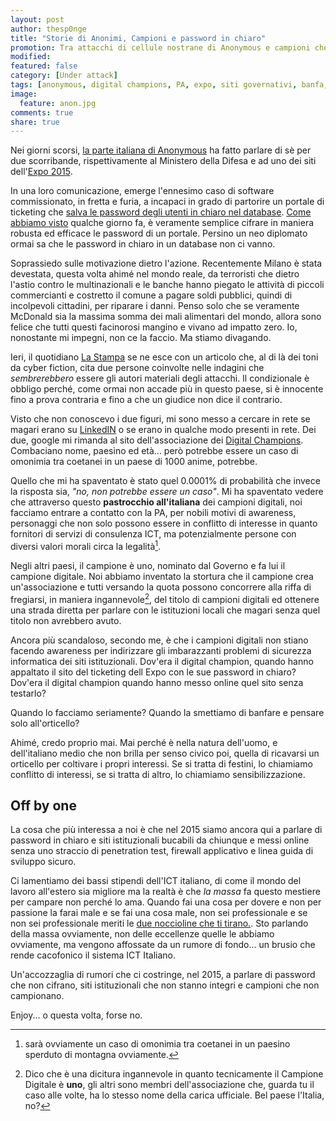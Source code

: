 ```yaml
---
layout: post
author: thesp0nge
title: "Storie di Anonimi, Campioni e password in chiaro"
promotion: Tra attacchi di cellule nostrane di Anonymous e campioni che non campionano, spuntano ancora password in chiaro.
modified: 
featured: false
category: [Under attack]
tags: [anonymous, digital champions, PA, expo, siti governativi, banfa, password in chiaro]
image:
  feature: anon.jpg
comments: true
share: true
---
```


Nei giorni scorsi, [la parte italiana di Anonymous](http://anon-news.blogspot.it) ha fatto parlare di sè
per due scorribande, rispettivamente al Ministero della Difesa e ad uno dei
siti dell'[Expo 2015](http://www.expo2015.org/it).

In una loro comunicazione, emerge l'ennesimo caso di software commissionato, in
fretta e furia, a incapaci in grado di partorire un portale di ticketing che
[salva le password degli utenti in chiaro nel database](https://twitter.com/OperationItaly/status/599607756681781249). [Come abbiamo
visto]({{site.url}}/blog/costruiamo-un-sistema-di-autenticazione-con-sinatra-e-warden-parte-1/)
qualche giorno fa, è veramente semplice cifrare in maniera robusta ed efficace
le password di un portale. Persino un neo diplomato ormai sa che le password in
chiaro in un database non ci vanno.

Soprassiedo sulle motivazione dietro l'azione. Recentemente Milano è stata
devestata, questa volta ahimé nel mondo reale, da terroristi che dietro l'astio
contro le multinazionali e le banche hanno piegato le attività di piccoli
commercianti e costretto il comune a pagare soldi pubblici, quindi di
incolpevoli cittadini, per riparare i danni. Penso solo che se veramente
McDonald sia la massima somma dei mali alimentari del mondo, allora sono felice
che tutti questi facinorosi mangino e vivano ad impatto zero. Io, nonostante mi
impegni, non ce la faccio. Ma stiamo divagando.

Ieri, il quotidiano [La
Stampa](http://www.lastampa.it/2015/05/21/italia/cronache/indagine-anonymous-dopo-gli-arresti-degli-hacker-otherwise-e-aken-caccia-ai-complici-88BsViM7lhsFZ2blbIOMaK/pagina.html)
se ne esce con un articolo che, al di là dei toni da cyber fiction, cita due
persone coinvolte nelle indagini che _sembrerebbero_ essere gli autori
materiali degli attacchi. Il condizionale è obbligo perché, come ormai non
accade più in questo paese, si è innocente fino a prova contraria e fino a che
un giudice non dice il contrario.

Visto che non conoscevo i due figuri, mi sono messo a cercare in rete se magari
erano su [LinkedIN](https://www.linkedin.com) o se erano in qualche modo
presenti in rete. Dei due, google mi rimanda al sito dell'associazione dei
[Digital Champions](http://www.digitalchampions.it). Combaciano nome, paesino ed
età... però potrebbe essere un caso di omonimia tra coetanei in un paese di
1000 anime, potrebbe.

Quello che mi ha spaventato è stato quel 0.0001% di probabilità che invece la
risposta sia, _"no, non potrebbe essere un caso"_. Mi ha spaventato vedere che
attraverso questo **pastrocchio all'italiana** dei campioni digitali, noi
facciamo entrare a contatto con la PA, per nobili motivi di awareness,
personaggi che non solo possono essere in conflitto di interesse in quanto
fornitori di servizi di consulenza ICT, ma potenzialmente persone con diversi
valori morali circa la legalità[^2].

Negli altri paesi, il campione è uno, nominato dal Governo e fa lui il campione
digitale. Noi abbiamo inventato la stortura che il campione crea
un'associazione e tutti versando la quota possono concorrere alla riffa di
fregiarsi, in maniera ingannevole[^1], del titolo di campioni digitali ed
ottenere una strada diretta per parlare con le istituzioni locali che magari
senza quel titolo non avrebbero avuto.

Ancora più scandaloso, secondo me, è che i campioni digitali non stiano facendo
awareness per indirizzare gli imbarazzanti problemi di sicurezza informatica
dei siti istituzionali. Dov'era il digital champion, quando hanno appaltato il
sito del ticketing dell Expo con le sue password in chiaro? Dov'era il digital
champion quando hanno messo online quel sito senza testarlo?

Quando lo facciamo seriamente? Quando la smettiamo di banfare e pensare solo
all'orticello?

Ahimé, credo proprio mai. Mai perché è nella natura dell'uomo, e dell'italiano
medio che non brilla per senso civico poi, quella di ricavarsi un orticello per
coltivare i propri interessi. Se si tratta di festini, lo chiamiamo conflitto
di interessi, se si tratta di altro, lo chiamiamo sensibilizzazione.

## Off by one

La cosa che più interessa a noi è che nel 2015 siamo ancora qui a parlare di
password in chiaro e siti istituzionali bucabili da chiunque e messi online
senza uno straccio di penetration test, firewall applicativo e linea guida di
sviluppo sicuro.

Ci lamentiamo dei bassi stipendi dell'ICT italiano, di come il mondo del lavoro
all'estero sia migliore ma la realtà è che _la massa_ fa questo mestiere per
campare non perché lo ama. Quando fai una cosa per dovere e non per passione la
farai male e se fai una cosa male, non sei professionale e se non sei
professionale meriti le [due noccioline che ti
tirano.](https://codiceinsicuro.it/blog/se-paghi-noccioline-attirerai-scimmie-storie-job-posting-nellera-delle-startup/).
Sto parlando della massa ovviamente, non delle eccellenze quelle le abbiamo
ovviamente, ma vengono affossate da un rumore di fondo... un brusio che rende
cacofonico il sistema ICT Italiano.

Un'accozzaglia di rumori che ci costringe, nel 2015, a parlare di password che
non cifrano, siti istituzionali che non stanno integri e campioni che non
campionano.

Enjoy... o questa volta, forse no.

[^1]: Dico che è una dicitura ingannevole in quanto tecnicamente il Campione
      Digitale è **uno**, gli altri sono membri dell'associazione che, guarda tu il
      caso alle volte, ha lo stesso nome della carica ufficiale. Bel paese l'Italia,
      no?

[^2]: sarà ovviamente un caso di omonimia tra coetanei in un paesino sperduto
      di montagna ovviamente.

